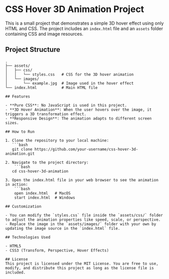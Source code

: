 # CSS Hover 3D Animation Project

This is a small project that demonstrates a simple 3D hover effect using only HTML and CSS. The project includes an `index.html` file and an `assets` folder containing CSS and image resources.

## Project Structure

````plaintext
.
├── assets/
│   ├── css/
│   │   └── styles.css   # CSS for the 3D hover animation
│   └── images/
│       └── example.jpg  # Image used in the hover effect
└── index.html           # Main HTML file

## Features

- **Pure CSS**: No JavaScript is used in this project.
- **3D Hover Animation**: When the user hovers over the image, it triggers a 3D transformation effect.
- **Responsive Design**: The animation adapts to different screen sizes.

## How to Run

1. Clone the repository to your local machine:
   ```bash
   git clone https://github.com/your-username/css-hover-3d-animation.git

2. Navigate to the project directory:
    ```bash
   cd css-hover-3d-animation

3. Open the index.html file in your web browser to see the animation in action:
    ```bash
    open index.html   # MacOS
    start index.html  # Windows

## Customization

- You can modify the `styles.css` file inside the `assets/css/` folder to adjust the animation properties like speed, scale, or perspective.
- Replace the image in the `assets/images/` folder with your own by updating the image source in the `index.html` file.

## Technologies Used

- HTML5
- CSS3 (Transform, Perspective, Hover Effects)

## License
This project is licensed under the MIT License. You are free to use, modify, and distribute this project as long as the license file is included.
````

